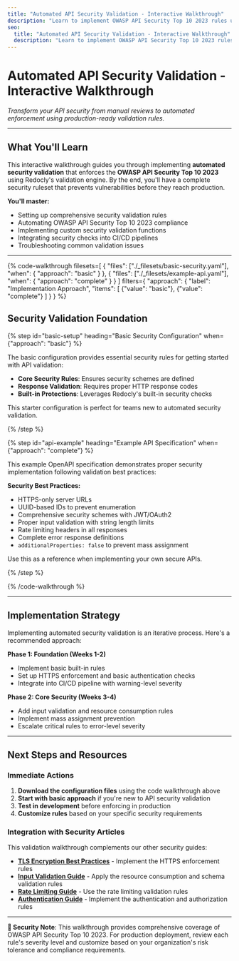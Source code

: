 ```yaml
---
title: "Automated API Security Validation - Interactive Walkthrough"
description: "Learn to implement OWASP API Security Top 10 2023 rules using interactive Redocly security validation configurations with step-by-step guidance."
seo:
  title: "Automated API Security Validation - Interactive Walkthrough"
  description: "Learn to implement OWASP API Security Top 10 2023 rules using interactive Redocly security validation configurations with step-by-step guidance."
---
```


# Automated API Security Validation - Interactive Walkthrough

*Transform your API security from manual reviews to automated enforcement using production-ready validation rules.*

---

## What You'll Learn

This interactive walkthrough guides you through implementing **automated security validation** that enforces the **OWASP API Security Top 10 2023** using Redocly's validation engine. By the end, you'll have a complete security ruleset that prevents vulnerabilities before they reach production.

**You'll master:**
- Setting up comprehensive security validation rules
- Automating OWASP API Security Top 10 2023 compliance
- Implementing custom security validation functions
- Integrating security checks into CI/CD pipelines
- Troubleshooting common validation issues

---

{% code-walkthrough
  filesets=[
    {
      "files": ["./_filesets/basic-security.yaml"],
      "when": {
        "approach": "basic"
      }
    },
    {
      "files": ["./_filesets/example-api.yaml"],
      "when": {
        "approach": "complete"
      }
    }
  ]
  filters={
    "approach": {
      "label": "Implementation Approach",
      "items": [
        {"value": "basic"},
        {"value": "complete"}
      ]
    }
  }
%}

## Security Validation Foundation

{% step id="basic-setup" heading="Basic Security Configuration" when={"approach": "basic"} %}

The basic configuration provides essential security rules for getting started with API validation:

- **Core Security Rules**: Ensures security schemes are defined
- **Response Validation**: Requires proper HTTP response codes
- **Built-in Protections**: Leverages Redocly's built-in security checks

This starter configuration is perfect for teams new to automated security validation.

{% /step %}

{% step id="api-example" heading="Example API Specification" when={"approach": "complete"} %}

This example OpenAPI specification demonstrates proper security implementation following validation best practices:

**Security Best Practices:**
- HTTPS-only server URLs
- UUID-based IDs to prevent enumeration
- Comprehensive security schemes with JWT/OAuth2
- Proper input validation with string length limits
- Rate limiting headers in all responses
- Complete error response definitions
- `additionalProperties: false` to prevent mass assignment

Use this as a reference when implementing your own secure APIs.

{% /step %}

{% /code-walkthrough %}

---

## Implementation Strategy

Implementing automated security validation is an iterative process. Here's a recommended approach:

**Phase 1: Foundation (Weeks 1-2)**
- Implement basic built-in rules
- Set up HTTPS enforcement and basic authentication checks
- Integrate into CI/CD pipeline with warning-level severity

**Phase 2: Core Security (Weeks 3-4)**
- Add input validation and resource consumption rules
- Implement mass assignment prevention
- Escalate critical rules to error-level severity

---

## Next Steps and Resources

### **Immediate Actions**
1. **Download the configuration files** using the code walkthrough above
2. **Start with basic approach** if you're new to API security validation
3. **Test in development** before enforcing in production
4. **Customize rules** based on your specific security requirements

### **Integration with Security Articles**
This validation walkthrough complements our other security guides:

- **[TLS Encryption Best Practices](api-tls-encryption-https-best-practices)** - Implement the HTTPS enforcement rules
- **[Input Validation Guide](api-input-validation-injection-prevention)** - Apply the resource consumption and schema validation rules
- **[Rate Limiting Guide](api-rate-limiting-abuse-prevention)** - Use the rate limiting validation rules
- **[Authentication Guide](authentication-authorization-openapi)** - Implement the authentication and authorization rules

---

**🔐 Security Note**: This walkthrough provides comprehensive coverage of OWASP API Security Top 10 2023. For production deployment, review each rule's severity level and customize based on your organization's risk tolerance and compliance requirements.
